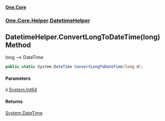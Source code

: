 #### [One.Core](index.md 'index')
### [One.Core.Helper](One_Core_Helper.md 'One.Core.Helper').[DatetimeHelper](One_Core_Helper_DatetimeHelper.md 'One.Core.Helper.DatetimeHelper')
## DatetimeHelper.ConvertLongToDateTime(long) Method
long --> DateTime  
```csharp
public static System.DateTime ConvertLongToDateTime(long d);
```
#### Parameters
<a name='One_Core_Helper_DatetimeHelper_ConvertLongToDateTime(long)_d'></a>
`d` [System.Int64](https://docs.microsoft.com/en-us/dotnet/api/System.Int64 'System.Int64')  
  
#### Returns
[System.DateTime](https://docs.microsoft.com/en-us/dotnet/api/System.DateTime 'System.DateTime')  
